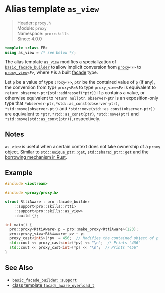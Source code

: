 # Alias template `as_view`

> Header: `proxy.h`  
> Module: `proxy`  
> Namespace: `pro::skills`  
> Since: 4.0.0

```cpp
template <class FB>
using as_view = /* see below */;
```

The alias template `as_view` modifies a specialization of [`basic_facade_builder`](basic_facade_builder/README.md) to allow implicit conversion from [`proxy`](proxy/README.md)`<F>` to [`proxy_view`](proxy_view.md)`<F>`, where `F` is a built [facade](facade.md) type.

Let `p` be a value of type `proxy<F>`, `ptr` be the contained value of `p` (if any), the conversion from type `proxy<F>&` to type `proxy_view<F>` is equivalent to `return observer-ptr{std::addressof(*ptr)}` if `p` contains a value, or otherwise equivalent to `return nullptr`. `observer-ptr` is an exposition-only type that `*observer-ptr`, `*std::as_const(observer-ptr)`, `*std::move(observer-ptr)` and `*std::move(std::as_const(observer-ptr))` are equivalent to `*ptr`, `*std::as_const(ptr)`, `*std::move(ptr)` and `*std::move(std::as_const(ptr))`, respectively.

## Notes

`as_view` is useful when a certain context does not take ownership of a `proxy` object. Similar to [`std::unique_ptr::get`](https://en.cppreference.com/w/cpp/memory/unique_ptr/get), [`std::shared_ptr::get`](https://en.cppreference.com/w/cpp/memory/shared_ptr/get) and the [borrowing mechanism in Rust](https://doc.rust-lang.org/rust-by-example/scope/borrow.html).

## Example

```cpp
#include <iostream>

#include <proxy/proxy.h>

struct RttiAware : pro::facade_builder
    ::support<pro::skills::rtti>
    ::support<pro::skills::as_view>
    ::build {};

int main() {
  pro::proxy<RttiAware> p = pro::make_proxy<RttiAware>(123);
  pro::proxy_view<RttiAware> pv = p;
  proxy_cast<int&>(*pv) = 456;  // Modifies the contained object of p
  std::cout << proxy_cast<int>(*pv) << "\n";  // Prints "456"
  std::cout << proxy_cast<int>(*p) << "\n";  // Prints "456"
}
```

## See Also

- [`basic_facade_builder::support`](basic_facade_builder/support.md)
- [class template `facade_aware_overload_t`](facade_aware_overload_t.md)
